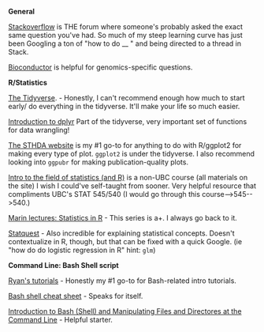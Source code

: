 **General**

[Stackoverflow](https://stackoverflow.com/) is THE forum where someone's probably asked the exact same question you've had. So much of my steep learning curve has just been Googling a ton of "how to do __ " and being directed to a thread in Stack.

[Bioconductor](https://support.bioconductor.org/) is helpful for genomics-specific questions.

**R/Statistics**

[The Tidyverse](https://www.tidyverse.org/packages/). - Honestly, I can't recommend enough how much to start early/ do everything in the tidyverse. It'll make your life so much easier.   

[Introduction to dplyr](https://cran.r-project.org/web/packages/dplyr/vignettes/dplyr.html) Part of the tidyverse, very important set of functions for data wrangling!

[The STHDA website](http://www.sthda.com/english/wiki/ggplot2-essentials) is my #1 go-to for anything to do with R/ggplot2 for making every type of plot. `ggplot2` is under the tidyverse. I also recommend looking into `ggpubr` for making publication-quality plots. 

[Intro to the field of statistics (and R)](https://stat150.blog/) is a non-UBC course (all materials on the site) I wish I could've self-taught from sooner. Very helpful resource that compliments UBC's STAT 545/540 (I would go through this course-->545-->540.)

[Marin lectures: Statistics in R](https://www.statslectures.com/) - This series is a+. I always go back to it.

[Statquest](https://www.youtube.com/user/joshstarmer) - Also incredible for explaining statistical concepts. Doesn't contextualize in R, though, but that can be fixed with a quick Google. (ie "how do do logistic regression in R" hint: `glm`)


**Command Line: Bash Shell script**

[Ryan's tutorials](https://ryanstutorials.net/bash-scripting-tutorial/) - Honestly my #1 go-to for Bash-related intro tutorials.

[Bash shell cheat sheet](https://www.educative.io/blog/bash-shell-command-cheat-sheet) - Speaks for itself.

[Introduction to Bash (Shell) and Manipulating Files and Directores at the Command Line](https://www.earthdatascience.org/courses/intro-to-earth-data-science/open-reproducible-science/bash/) - Helpful starter.
